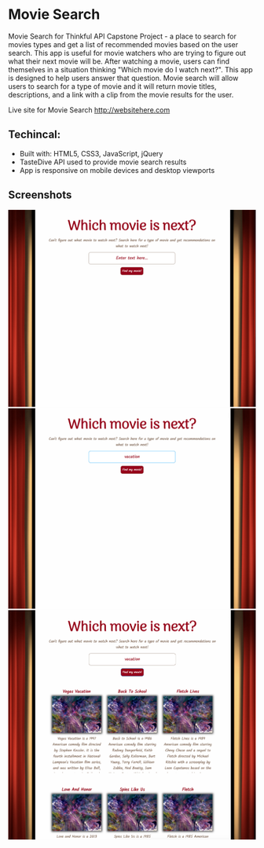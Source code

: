 # Movie Search
Movie Search for Thinkful API Capstone Project - a place to search for movies types and get a list of recommended movies based on the user search. This app is useful for movie watchers who are trying to figure out what their next movie will be. After watching a movie, users can find themselves in a situation thinking "Which movie do I watch next?". This app is designed to help users answer that question. Movie search will allow users to search for a type of movie and it will return movie titles, descriptions, and a link with a clip from the movie results for the user.

Live site for Movie Search http://websitehere.com

## Techincal:
* Built with: HTML5, CSS3, JavaScript, jQuery
* TasteDive API used to provide movie search results
* App is responsive on mobile devices and desktop viewports

## Screenshots
![screenshot](img/screenshots/startingpage.png)
![screenshot](img/screenshots/userSearch.png)
![screenshot](img/screenshots/searchResults.png)
